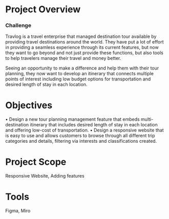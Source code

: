 # Project Overview
### Challenge

Travlog is a travel enterprise that managed 
destination tour available by providing
travel destinations around the world. They have
put a lot of effort in providing a seamless experience
through its current features, but now they want to
go beyond and not just provide these functions, but also
tools to help travelers manage their travel and money better.

Seeing an opportunity to make a difference and help
them with their tour planning, they now want to develop
an itinerary that connects multiple points of interest including
low budget options for transportation and desired length of stay in each location.

# Objectives
• Design a new tour planning management feature that embeds
	multi-destination itinerary that includes desired length of stay in each location and offering low-cost of transportation.
• Design a responsive website that is easy to use and allows customers to browse through all different trip categories
and details, filtering via interests and classifications created.

# Project Scope
Responsive Website, Adding features 

# Tools
Figma, Miro






